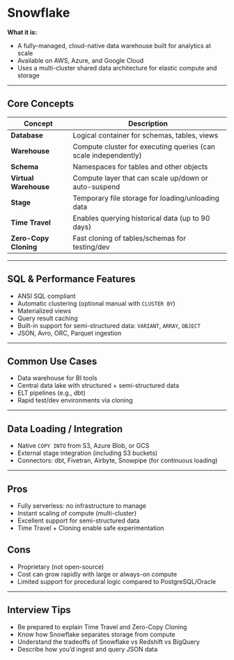 # Snowflake

**What it is:**
- A fully-managed, cloud-native data warehouse built for analytics at scale
- Available on AWS, Azure, and Google Cloud
- Uses a multi-cluster shared data architecture for elastic compute and storage

---

## Core Concepts

| Concept             | Description |
|---------------------|-------------|
| **Database**        | Logical container for schemas, tables, views |
| **Warehouse**       | Compute cluster for executing queries (can scale independently) |
| **Schema**          | Namespaces for tables and other objects |
| **Virtual Warehouse** | Compute layer that can scale up/down or auto-suspend |
| **Stage**           | Temporary file storage for loading/unloading data |
| **Time Travel**     | Enables querying historical data (up to 90 days) |
| **Zero-Copy Cloning** | Fast cloning of tables/schemas for testing/dev |

---

## SQL & Performance Features

- ANSI SQL compliant
- Automatic clustering (optional manual with `CLUSTER BY`)
- Materialized views
- Query result caching
- Built-in support for semi-structured data: `VARIANT`, `ARRAY`, `OBJECT`
- JSON, Avro, ORC, Parquet ingestion

---

## Common Use Cases

- Data warehouse for BI tools
- Central data lake with structured + semi-structured data
- ELT pipelines (e.g., dbt)
- Rapid test/dev environments via cloning

---

## Data Loading / Integration
- Native `COPY INTO` from S3, Azure Blob, or GCS
- External stage integration (including S3 buckets)
- Connectors: dbt, Fivetran, Airbyte, Snowpipe (for continuous loading)

---

## Pros
- Fully serverless: no infrastructure to manage
- Instant scaling of compute (multi-cluster)
- Excellent support for semi-structured data
- Time Travel + Cloning enable safe experimentation

## Cons
- Proprietary (not open-source)
- Cost can grow rapidly with large or always-on compute
- Limited support for procedural logic compared to PostgreSQL/Oracle

---

## Interview Tips
- Be prepared to explain Time Travel and Zero-Copy Cloning
- Know how Snowflake separates storage from compute
- Understand the tradeoffs of Snowflake vs Redshift vs BigQuery
- Describe how you’d ingest and query JSON data

